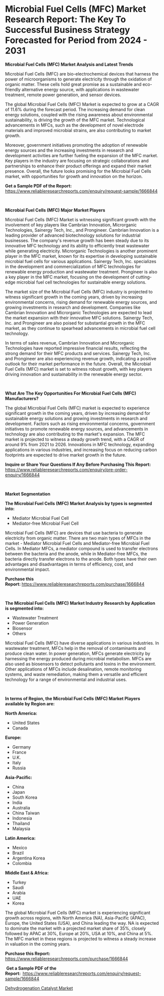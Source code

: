 <p><h1>Microbial Fuel Cells (MFC) Market Research Report: The Key To Successful Business Strategy Forecasted for Period from 2024 - 2031</h1></p><p><strong>Microbial Fuel Cells (MFC) Market Analysis and Latest Trends</strong></p>
<p><p>Microbial Fuel Cells (MFC) are bio-electrochemical devices that harness the power of microorganisms to generate electricity through the oxidation of organic matter. These cells hold great promise as a sustainable and eco-friendly alternative energy source, with applications in wastewater treatment, remote power generation, and sensor devices.</p><p>The global Microbial Fuel Cells (MFC) Market is expected to grow at a CAGR of 11.6% during the forecast period. The increasing demand for clean energy solutions, coupled with the rising awareness about environmental sustainability, is driving the growth of the MFC market. Technological advancements in MFCs, such as the development of novel electrode materials and improved microbial strains, are also contributing to market growth.</p><p>Moreover, government initiatives promoting the adoption of renewable energy sources and the increasing investments in research and development activities are further fueling the expansion of the MFC market. Key players in the industry are focusing on strategic collaborations and partnerships to enhance their product offerings and expand their market presence. Overall, the future looks promising for the Microbial Fuel Cells market, with opportunities for growth and innovation on the horizon.</p></p>
<p><strong>Get a Sample PDF of the Report:&nbsp;</strong> <a href="https://www.reliableresearchreports.com/enquiry/request-sample/1666844">https://www.reliableresearchreports.com/enquiry/request-sample/1666844</a></p>
<p>&nbsp;</p>
<p><strong>Microbial Fuel Cells (MFC) Major Market Players</strong></p>
<p><p>Microbial Fuel Cells (MFC) Market is witnessing significant growth with the involvement of key players like Cambrian Innovation, Microrganic Technologies, Sainergy Tech, Inc., and Prongineer. Cambrian Innovation is a leading provider of advanced biotechnology solutions for industrial businesses. The company's revenue growth has been steady due to its innovative MFC technology and its ability to efficiently treat wastewater while generating electricity. Microrganic Technologies is another prominent player in the MFC market, known for its expertise in developing sustainable microbial fuel cells for various applications. Sainergy Tech, Inc. specializes in the development and commercialization of MFC technologies for renewable energy production and wastewater treatment. Prongineer is also a key player in the MFC market, focusing on the development of cutting-edge microbial fuel cell technologies for sustainable energy solutions.</p><p>The market size of the Microbial Fuel Cells (MFC) industry is projected to witness significant growth in the coming years, driven by increasing environmental concerns, rising demand for renewable energy sources, and growing investments in research and development. Companies like Cambrian Innovation and Microrganic Technologies are expected to lead the market expansion with their innovative MFC solutions. Sainergy Tech, Inc. and Prongineer are also poised for substantial growth in the MFC market, as they continue to spearhead advancements in microbial fuel cell technology.</p><p>In terms of sales revenue, Cambrian Innovation and Microrganic Technologies have reported impressive financial results, reflecting the strong demand for their MFC products and services. Sainergy Tech, Inc. and Prongineer are also experiencing revenue growth, indicating a positive outlook for their market performance in the future. Overall, the Microbial Fuel Cells (MFC) market is set to witness robust growth, with key players driving innovation and sustainability in the renewable energy sector.</p></p>
<p>&nbsp;</p>
<p><strong>What Are The Key Opportunities For Microbial Fuel Cells (MFC) Manufacturers?</strong></p>
<p><p>The global Microbial Fuel Cells (MFC) market is expected to experience significant growth in the coming years, driven by increasing demand for sustainable energy solutions and growing investments in research and development. Factors such as rising environmental concerns, government initiatives to promote renewable energy sources, and advancements in technology are also contributing to the market's expansion. The MFC market is projected to witness a steady growth trend, with a CAGR of around 9% from 2021 to 2026. Innovations in MFC technology, expanding applications in various industries, and increasing focus on reducing carbon footprints are expected to drive market growth in the future.</p></p>
<p><strong>Inquire or Share Your Questions If Any Before Purchasing This Report:</strong> <a href="https://www.reliableresearchreports.com/enquiry/pre-order-enquiry/1666844">https://www.reliableresearchreports.com/enquiry/pre-order-enquiry/1666844</a></p>
<p>&nbsp;</p>
<p><strong>Market Segmentation</strong></p>
<p><strong>The Microbial Fuel Cells (MFC) Market Analysis by types is segmented into:</strong></p>
<p><ul><li>Mediator Microbial Fuel Cell</li><li>Mediator-free Microbial Fuel Cell</li></ul></p>
<p><p>Microbial Fuel Cells (MFC) are devices that use bacteria to generate electricity from organic matter. There are two main types of MFCs in the market - Mediator Microbial Fuel Cells and Mediator-free Microbial Fuel Cells. In Mediator MFCs, a mediator compound is used to transfer electrons between the bacteria and the anode, while in Mediator-free MFCs, the bacteria directly transfer electrons to the anode. Both types have their own advantages and disadvantages in terms of efficiency, cost, and environmental impact.</p></p>
<p><strong>Purchase this Report:&nbsp;</strong><a href="https://www.reliableresearchreports.com/purchase/1666844">https://www.reliableresearchreports.com/purchase/1666844</a></p>
<p>&nbsp;</p>
<p><strong>The Microbial Fuel Cells (MFC) Market Industry Research by Application is segmented into:</strong></p>
<p><ul><li>Wastewater Treatment</li><li>Power Generation</li><li>Biosensor</li><li>Others</li></ul></p>
<p><p>Microbial Fuel Cells (MFC) have diverse applications in various industries. In wastewater treatment, MFCs help in the removal of contaminants and produce clean water. In power generation, MFCs generate electricity by harnessing the energy produced during microbial metabolism. MFCs are also used as biosensors to detect pollutants and toxins in the environment. Other applications of MFCs include desalination, remote monitoring systems, and waste remediation, making them a versatile and efficient technology for a range of environmental and industrial uses.</p></p>
<p>&nbsp;</p>
<p><strong>In terms of Region, the Microbial Fuel Cells (MFC) Market Players available by Region are:</strong></p>
<p>
    <p> <strong> North America: </strong>
        <ul>
            <li>United States</li>
            <li>Canada</li>
        </ul>
        </p> 
    <p> <strong> Europe: </strong>
        <ul>
            <li>Germany</li>
            <li>France</li>
            <li>U.K.</li>
            <li>Italy</li>
            <li>Russia</li>
        </ul>
        </p> 
    <p> <strong> Asia-Pacific: </strong>
        <ul>
            <li>China</li>
            <li>Japan</li>
            <li>South Korea</li>
            <li>India</li>
            <li>Australia</li>
            <li>China Taiwan</li>
            <li>Indonesia</li>
            <li>Thailand</li>
            <li>Malaysia</li>
        </ul>
        </p> 
    <p> <strong> Latin America: </strong>
        <ul>
            <li>Mexico</li>
            <li>Brazil</li>
            <li>Argentina Korea</li>
            <li>Colombia</li>
        </ul>
        </p> 
    <p> <strong> Middle East & Africa: </strong>
        <ul>
            <li>Turkey</li>
            <li>Saudi</li>
            <li>Arabia</li>
            <li>UAE</li>
            <li>Korea</li>
        </ul>
    </p>
    </p>
<p><p>The global Microbial Fuel Cells (MFC) market is experiencing significant growth across regions, with North America (NA), Asia-Pacific (APAC), Europe, the United States (USA), and China leading the way. NA is expected to dominate the market with a projected market share of 35%, closely followed by APAC at 30%, Europe at 20%, USA at 10%, and China at 5%. The MFC market in these regions is projected to witness a steady increase in valuation in the coming years.</p></p>
<p><strong>Purchase this Report: </strong><a href="https://www.reliableresearchreports.com/purchase/1666844">https://www.reliableresearchreports.com/purchase/1666844</a></p>
<p>&nbsp;<strong>Get a Sample PDF of the Report:&nbsp;&nbsp;</strong><a href="https://www.reliableresearchreports.com/enquiry/request-sample/1666844">https://www.reliableresearchreports.com/enquiry/request-sample/1666844</a></p>
<p><strong></strong></p>
<p><p><a href="https://natural-crush-b99.notion.site/Dehydrogenation-Catalyst-Market-Size-Growth-and-Forecast-from-2024-2031-a3781b49420342edb24519f74e5ff4da">Dehydrogenation Catalyst Market</a></p></p>